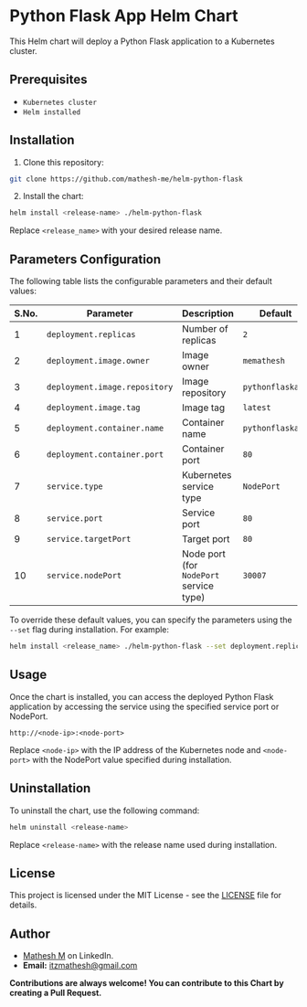 # Python Flask App Helm Chart

This Helm chart will deploy a Python Flask application to a Kubernetes cluster.

## Prerequisites

- `Kubernetes cluster`
- `Helm installed`

## Installation

1. Clone this repository: 

```bash
git clone https://github.com/mathesh-me/helm-python-flask 
```

2. Install the chart:

```bash
helm install <release-name> ./helm-python-flask
```

Replace `<release_name>` with your desired release name.

## Parameters Configuration

The following table lists the configurable parameters and their default values:

| S.No. | Parameter                 | Description                                         | Default          |
|-------|---------------------------|-----------------------------------------------------|------------------|
|   1   | `deployment.replicas`     | Number of replicas                                  | `2`              |
|   2   | `deployment.image.owner`  | Image owner                                         | `memathesh`      |
|   3   | `deployment.image.repository` | Image repository                                | `pythonflaskapp` |
|   4   | `deployment.image.tag`    | Image tag                                           | `latest`         |
|   5   | `deployment.container.name` | Container name                                    | `pythonflaskapp` |
|   6   | `deployment.container.port` | Container port                                    | `80`             |
|   7   | `service.type`            | Kubernetes service type                             | `NodePort`       |
|   8   | `service.port`            | Service port                                        | `80`             |
|   9   | `service.targetPort`      | Target port                                         | `80`             |
|  10   | `service.nodePort`        | Node port (for `NodePort` service type)             | `30007`          |

To override these default values, you can specify the parameters using the `--set` flag during installation. For example:
```bash
helm install <release_name> ./helm-python-flask --set deployment.replicas=3
```


## Usage

Once the chart is installed, you can access the deployed Python Flask application by accessing the service using the specified service port or NodePort.
```
http://<node-ip>:<node-port>
```

Replace `<node-ip>` with the IP address of the Kubernetes node and `<node-port>` with the NodePort value specified during installation.

## Uninstallation

To uninstall the chart, use the following command:

```bash
helm uninstall <release-name>
```
Replace `<release-name>` with the release name used during installation.

## License

This project is licensed under the MIT License - see the [LICENSE](LICENSE) file for details.

## Author

- [Mathesh M](https://www.linkedin.com/in/mathesh-me/) on LinkedIn.
- **Email:** itzmathesh@gmail.com

**Contributions are always welcome! You can contribute to this Chart by creating a Pull Request.**
